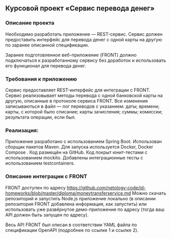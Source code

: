   Курсовой проект «Сервис перевода денег»
--
### Описание проекта
Необходимо разработать приложение — REST-сервис. Сервис должен предоставить интерфейс для перевода денег с одной карты на другую по заранее описанной спецификации.

Заранее подготовленное веб-приложение (FRONT) должно подключаться к разработанному сервису без доработок и использовать его функционал для перевода денег.

### Требования к приложению
Сервис предоставляет REST-интерфейс для интеграции с FRONT.
Сервис реализовывает методы перевода с одной банковской карты на другую, описанные в протоколе сервиса FRONT.
Все изменения записываються в файл — лог переводов с указанием:
даты;
времени;
карты, с которой было списание;
карты зачисления;
суммы;
комиссии;
результата операции, если был.


### Реализация:
Приложение разработано с использованием Spring Boot.
Использован сборщик пакетов Maven.
Для запуска используется Docker, Docker Compose .
Код размещён на GitHub.
Код покрыт юнит-тестами с использованием mockito.
Добавлены интеграционные тесты с использованием testcontainers.



### Описание интеграции с FRONT
FRONT доступен по адресу <https://github.com/netology-code/jd-homeworks/blob/master/diploma/moneytransferservice.md>
Можно скачать репозиторий и запустить Node.js приложение локально (в описании репозитория FRONT добавлена информация, как запустить) или использовать уже развёрнутое демо-приложение по адресу (тогда ваш API должен быть запущен по адресу).

Весь API FRONT был описан в соответствии YAML файла по спецификации OpenAPI (подробнее по ссылке 1 и ссылке 2).


